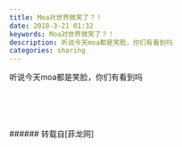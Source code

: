```yaml
---
title: Moa对世界微笑了？！
date: 2018-3-21 01:32
keywords: Moa对世界微笑了？！
description: 听说今天moa都是笑脸，你们有看到吗
categories: sharing
---
```

<td class="t_f" id="postmessage_1199775">

听说今天moa都是笑脸，你们有看到吗<br/>
<br/>
<img alt="" border="0" class="zoom" data-cf-modified-3849d6fdf9bd36e6998b2400-="" file="http://www.flw.ph/data/appbyme/upload/image/201803/21/LQlAjo0RYv6S.jpg" id="aimg_htF7M" lazyloadthumb="1" onclick="" onmouseover="" src="http://www.flw.ph/data/appbyme/upload/image/201803/21/LQlAjo0RYv6S.jpg"/><br/>
<br/>
<img alt="" border="0" class="zoom" data-cf-modified-3849d6fdf9bd36e6998b2400-="" file="http://www.flw.ph/data/appbyme/upload/image/201803/21/AwftYeLoQOxE.jpg" id="aimg_z0ZaA" lazyloadthumb="1" onclick="" onmouseover="" src="http://www.flw.ph/data/appbyme/upload/image/201803/21/AwftYeLoQOxE.jpg"/><br/>
<br/>
<img alt="" border="0" class="zoom" data-cf-modified-3849d6fdf9bd36e6998b2400-="" file="http://www.flw.ph/data/appbyme/upload/image/201803/21/or5vhnXTvmIu.jpg" id="aimg_FSftA" lazyloadthumb="1" onclick="" onmouseover="" src="http://www.flw.ph/data/appbyme/upload/image/201803/21/or5vhnXTvmIu.jpg"/><br/>
<br/>
</td>
###### 转载自[菲龙网]